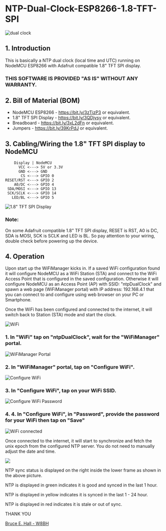 # NTP-Dual-Clock-ESP8266-1.8-TFT-SPI

![dual clock](https://github.com/kemploe/NTP-Dual-Clock-ESP8266-1.8-TFT-SPI/blob/main/images/2022-07-10_151118.png)

## 1. Introduction

This is basically a NTP dual clock (local time and UTC) running on NodeMCU ESP8266 with Adafruit compatible 1.8" TFT SPI display.

### THIS SOFTWARE IS PROVIDED "AS IS" WITHOUT ANY WARRANTY.

## 2. Bill of Material (BOM)

   - NodeMCU ESP8266 - https://bit.ly/3zTizP3 or equivalent.
   - 1.8" TFT SPI Display - https://bit.ly/3QDjysy or equivalent.
   - Breadboard - https://bit.ly/3xL2dFn or equivalent.
   - Jumpers - https://bit.ly/39KrPdJ or equivalent.

## 3. Cabling/Wiring the 1.8" TFT SPI display to NodeMCU
        Display | NodeMCU
          VCC <---> 5V or 3.3V
          GND <---> GND
           CS <---> GPIO 0
    RESET/RST <---> GPIO 2
        A0/DC <---> GPIO 4
     SDA/MOSI <---> GPIO 13
     SCK/SCLK <---> GPIO 14
       LED/BL <---> GPIO 5

![1.8" TFT SPI Display](https://github.com/kemploe/NTP-Dual-Clock-ESP8266-1.8-TFT-SPI/blob/main/images/2022-07-01_082841.png)

### Note: 
On some Adafruit compatible 1.8" TFT SPI display, RESET is RST, A0 is DC, SDA is MOSI, SCK is SCLK and LED is BL. So pay attention to your wiring, double check before powering up the device.

## 4. Operation
Upon start up the WiFiManager kicks in. If a saved WiFi configuration found it will configure NodeMCU as a WiFi Station (STA) and connect to the WiFi Access Point that is configured in the saved configuration. Otherwise it will configure NodeMCU as an Access Point (AP) with SSID: "ntpDualClock" and spawn a web page (WiFiManager portal) with IP address: 192.168.4.1 that you can connect to and configure using web browser on your PC or Smartphone. 

Once the WiFi has been configured and connected to the internet, it will switch back to Station (STA) mode and start the clock.

![WiFi](https://github.com/kemploe/NTP-Dual-Clock-ESP8266-1.8-TFT-SPI/blob/main/images/2022-07-13_150743.png)

### 1. In "WiFi" tap on "ntpDualClock", wait for the "WiFiManager" portal.

![WiFiManager Portal](https://github.com/kemploe/NTP-Dual-Clock-ESP8266-1.8-TFT-SPI/blob/main/images/2022-07-13_150802.png)

### 2. In "WiFiManager" portal, tap on "Configure WiFi".

![Configure WiFi](https://github.com/kemploe/NTP-Dual-Clock-ESP8266-1.8-TFT-SPI/blob/main/images/2022-07-13_150822.png)

### 3. In "Configure WiFi", tap on your WiFi SSID.

![Configure WiFi Password](https://github.com/kemploe/NTP-Dual-Clock-ESP8266-1.8-TFT-SPI/blob/main/images/2022-07-13_151102.png)

### 4. 4. In "Configure WiFi", in "Password", provide the password for your WiFi then tap on "Save"

![WiFi connected](https://github.com/kemploe/NTP-Dual-Clock-ESP8266-1.8-TFT-SPI/blob/main/images/2022-07-13_151138.png)

Once connected to the internet, it will start to synchronize and fetch the unix epoch from the configured NTP server. You do not need to manually adjust the date and time.

![](https://github.com/kemploe/NTP-Dual-Clock-ESP8266-1.8-TFT-SPI/blob/main/images/2022-07-10_151118-1.png)

NTP sync status is displayed on the right inside the lower frame as shown in the above picture.

NTP is displayed in green indicates it is good and synced in the last 1 hour.

NTP is displayed in yellow indicates it is synced in the last 1 - 24 hour.

NTP is displayed in red indicates it is stale or out of sync.

THANK YOU 

[Bruce E. Hall - W8BH](https://github.com/bhall66)
